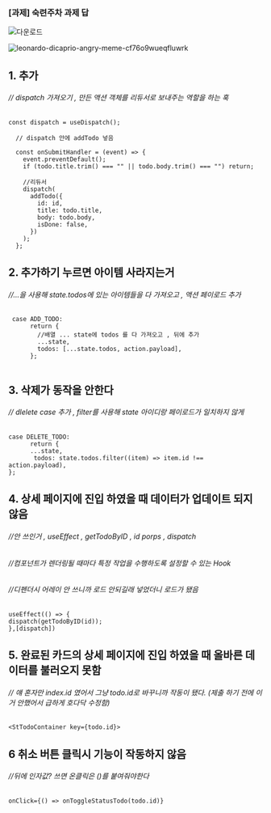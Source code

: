 ### [과제] 숙련주차 과제 답


![다운로드](https://user-images.githubusercontent.com/122663756/219272397-9130a1b0-c509-4051-92b7-21c1239703e3.jpeg)



![leonardo-dicaprio-angry-meme-cf76o9wueqfluwrk](https://user-images.githubusercontent.com/122663756/219270857-d88f5090-df78-47e3-a77b-eb488dba0b3a.gif)



## 1. 추가 

######  // dispatch 가져오기 , 만든 액션 객체를 리듀서로 보내주는 역할을 하는 훅
``` JSX
const dispatch = useDispatch();
  
  // dispatch 안에 addTodo 넣음
  
  const onSubmitHandler = (event) => {
    event.preventDefault();
    if (todo.title.trim() === "" || todo.body.trim() === "") return;

    //리듀서
    dispatch(
      addTodo({
        id: id,
        title: todo.title,
        body: todo.body,
        isDone: false,
      })
    );
  };
```


## 2. 추가하기 누르면 아이템 사라지는거

###### //...을 사용해 state.todos에 있는 아이템들을 다 가져오고 , 액션 페이로드 추가
``` JSX
 case ADD_TODO:
      return {
        //배열 ... state에 todos 를 다 가져오고 , 뒤에 추가
        ...state,
        todos: [...state.todos, action.payload],
      };
  
```


## 3. 삭제가 동작을 안한다

###### // dlelete case 추가 , filter를 사용해 state 아이디랑 페이로드가 일치하지 않게
```JSX
case DELETE_TODO:
	  return {
	  ...state,
	   todos: state.todos.filter((item) => item.id !== action.payload),
};
```


## 4. 상세 페이지에 진입 하였을 때 데이터가 업데이트 되지 않음

###### //안 쓰인거 , useEffect , getTodoByID , id porps , dispatch
###### //컴포넌트가 렌더링될 때마다 특정 작업을 수행하도록 설정할 수 있는 Hook
###### //디펜더시 어레이 안 쓰니까 로드 안되길래 넣었더니 로드가 됐음

``` JSX
useEffect(() => {
dispatch(getTodoByID(id));
},[dispatch])
```

## 5. 완료된 카드의 상세 페이지에 진입 하였을 때 올바른 데이터를 불러오지 못함

###### // 얘 혼자만 index.id 였어서 그냥 todo.id로 바꾸니까 작동이 됐다. (제출 하기 전에 이거 안했어서 급하게 호다닥 수정함)
``` JSX
<StTodoContainer key={todo.id}>
```


## 6 취소 버튼 클릭시 기능이 작동하지 않음

###### //뒤에 인자값? 쓰면 온클릭은 ()를 붙여줘야한다
``` JSX
onClick={() => onToggleStatusTodo(todo.id)}
```

